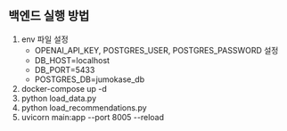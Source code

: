 ## 백엔드 실행 방법

1. env 파일 설정
   - OPENAI_API_KEY, POSTGRES_USER, POSTGRES_PASSWORD 설정
   - DB_HOST=localhost
   - DB_PORT=5433
   - POSTGRES_DB=jumokase_db
2. docker-compose up -d
3. python load_data.py
4. python load_recommendations.py
5. uvicorn main:app --port 8005 --reload
